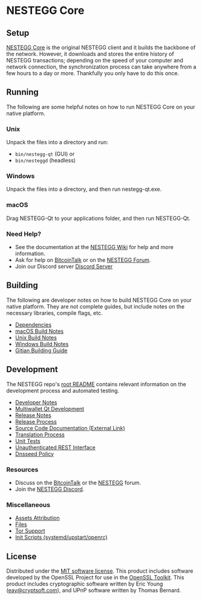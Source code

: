 NESTEGG Core
=============

Setup
---------------------
[NESTEGG Core](http://nestegg.org/wallet) is the original NESTEGG client and it builds the backbone of the network. However, it downloads and stores the entire history of NESTEGG transactions; depending on the speed of your computer and network connection, the synchronization process can take anywhere from a few hours to a day or more. Thankfully you only have to do this once.

Running
---------------------
The following are some helpful notes on how to run NESTEGG Core on your native platform.

### Unix

Unpack the files into a directory and run:

- `bin/nestegg-qt` (GUI) or
- `bin/nesteggd` (headless)

### Windows

Unpack the files into a directory, and then run nestegg-qt.exe.

### macOS

Drag NESTEGG-Qt to your applications folder, and then run NESTEGG-Qt.

### Need Help?

* See the documentation at the [NESTEGG Wiki](https://github.com/NESTEGG-Project/NESTEGG/wiki)
for help and more information.
* Ask for help on [BitcoinTalk](https://bitcointalk.org/index.php?topic=1262920.0) or on the [NESTEGG Forum](http://forum.nestegg.org/).
* Join our Discord server [Discord Server](https://discord.nestegg.org)

Building
---------------------
The following are developer notes on how to build NESTEGG Core on your native platform. They are not complete guides, but include notes on the necessary libraries, compile flags, etc.

- [Dependencies](dependencies.md)
- [macOS Build Notes](build-osx.md)
- [Unix Build Notes](build-unix.md)
- [Windows Build Notes](build-windows.md)
- [Gitian Building Guide](gitian-building.md)

Development
---------------------
The NESTEGG repo's [root README](/README.md) contains relevant information on the development process and automated testing.

- [Developer Notes](developer-notes.md)
- [Multiwallet Qt Development](multiwallet-qt.md)
- [Release Notes](release-notes.md)
- [Release Process](release-process.md)
- [Source Code Documentation (External Link)](https://www.fuzzbawls.pw/nestegg/doxygen/)
- [Translation Process](translation_process.md)
- [Unit Tests](unit-tests.md)
- [Unauthenticated REST Interface](REST-interface.md)
- [Dnsseed Policy](dnsseed-policy.md)

### Resources
* Discuss on the [BitcoinTalk](https://bitcointalk.org/index.php?topic=1262920.0) or the [NESTEGG](http://forum.nestegg.org/) forum.
* Join the [NESTEGG Discord](https://discord.nestegg.org).

### Miscellaneous
- [Assets Attribution](assets-attribution.md)
- [Files](files.md)
- [Tor Support](tor.md)
- [Init Scripts (systemd/upstart/openrc)](init.md)

License
---------------------
Distributed under the [MIT software license](/COPYING).
This product includes software developed by the OpenSSL Project for use in the [OpenSSL Toolkit](https://www.openssl.org/). This product includes
cryptographic software written by Eric Young ([eay@cryptsoft.com](mailto:eay@cryptsoft.com)), and UPnP software written by Thomas Bernard.
